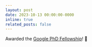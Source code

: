 ```yaml
---
layout: post
date: 2023-10-13 00:00:00-0000
inline: true
related_posts: false
---
```


Awarded the [Google PhD Fellowship](https://research.google/programs-and-events/phd-fellowship/)! 🎉